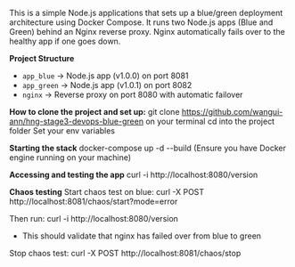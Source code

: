 This is a simple Node.js applications that sets up a blue/green deployment architecture using Docker Compose. It runs two Node.js apps (Blue and Green) behind an Nginx reverse proxy. Nginx automatically fails over to the healthy app if one goes down.

**Project Structure**

- `app_blue` → Node.js app (v1.0.0) on port 8081  
- `app_green` → Node.js app (v1.0.1) on port 8082  
- `nginx` → Reverse proxy on port 8080 with automatic failover

  
**How to clone the project and set up:**
git clone https://github.com/wangui-ann/hng-stage3-devops-blue-green on your terminal
cd into the project folder
Set your env variables

**Starting the stack**
docker-compose up -d --build
(Ensure you have Docker engine running on your machine)

**Accessing and testing the app**
curl -i http://localhost:8080/version


**Chaos testing**
Start chaos test on blue:
curl -X POST http://localhost:8081/chaos/start?mode=error

Then run:
curl -i http://localhost:8080/version
- This should validate that nginx has failed over from blue to green
  
Stop chaos test:
curl -X POST http://localhost:8081/chaos/stop
